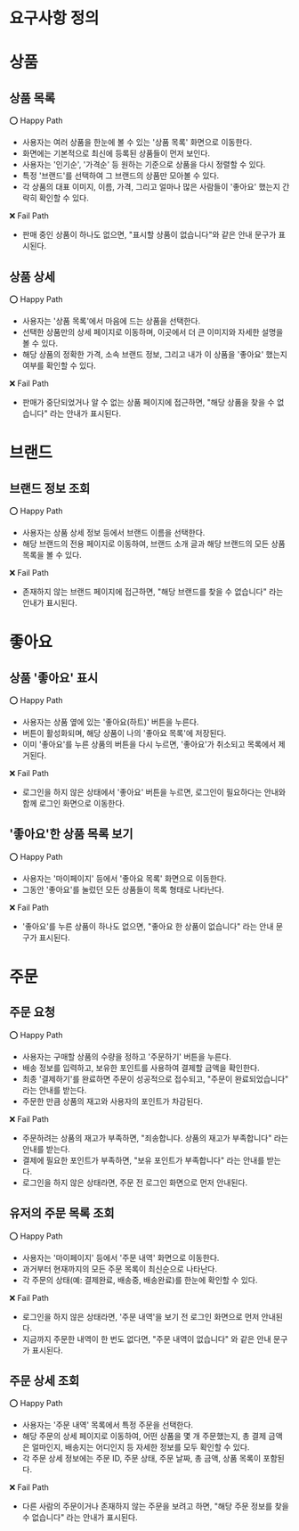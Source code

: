 #  요구사항 정의

#  상품 

## 상품 목록

⭕️ Happy Path

- 사용자는 여러 상품을 한눈에 볼 수 있는 '상품 목록' 화면으로 이동한다.
- 화면에는 기본적으로 최신에 등록된 상품들이 먼저 보인다.
- 사용자는 '인기순', '가격순' 등 원하는 기준으로 상품을 다시 정렬할 수 있다.
- 특정 '브랜드'를 선택하여 그 브랜드의 상품만 모아볼 수 있다.
- 각 상품의 대표 이미지, 이름, 가격, 그리고 얼마나 많은 사람들이 '좋아요' 했는지 간략히 확인할 수 있다.


❌ Fail Path

- 판매 중인 상품이 하나도 없으면, "표시할 상품이 없습니다"와 같은 안내 문구가 표시된다.

## 상품 상세

⭕️ Happy Path

- 사용자는 '상품 목록'에서 마음에 드는 상품을 선택한다.
- 선택한 상품만의 상세 페이지로 이동하며, 이곳에서 더 큰 이미지와 자세한 설명을 볼 수 있다.
- 해당 상품의 정확한 가격, 소속 브랜드 정보, 그리고 내가 이 상품을 '좋아요' 했는지 여부를 확인할 수 있다.

❌  Fail Path

- 판매가 중단되었거나 알 수 없는 상품 페이지에 접근하면, "해당 상품을 찾을 수 없습니다" 라는 안내가 표시된다.


#  브랜드

## 브랜드 정보 조회

⭕️ Happy Path

- 사용자는 상품 상세 정보 등에서 브랜드 이름을 선택한다.
- 해당 브랜드의 전용 페이지로 이동하여, 브랜드 소개 글과 해당 브랜드의 모든 상품 목록을 볼 수 있다.

❌ Fail Path

- 존재하지 않는 브랜드 페이지에 접근하면, "해당 브랜드를 찾을 수 없습니다" 라는 안내가 표시된다.

#  좋아요

## 상품 '좋아요' 표시

⭕️ Happy Path

- 사용자는 상품 옆에 있는 '좋아요(하트)' 버튼을 누른다.
- 버튼이 활성화되며, 해당 상품이 나의 '좋아요 목록'에 저장된다.
- 이미 '좋아요'를 누른 상품의 버튼을 다시 누르면, '좋아요'가 취소되고 목록에서 제거된다.


❌ Fail Path

- 로그인을 하지 않은 상태에서 '좋아요' 버튼을 누르면, 로그인이 필요하다는 안내와 함께 로그인 화면으로 이동한다.


## '좋아요'한 상품 목록 보기

⭕️ Happy Path

- 사용자는 '마이페이지' 등에서 '좋아요 목록' 화면으로 이동한다.
- 그동안 '좋아요'를 눌렀던 모든 상품들이 목록 형태로 나타난다.

❌ Fail Path 

- '좋아요'를 누른 상품이 하나도 없으면, "좋아요 한 상품이 없습니다" 라는 안내 문구가 표시된다.

#  주문 

## 주문 요청

⭕️ Happy Path

- 사용자는 구매할 상품의 수량을 정하고 '주문하기' 버튼을 누른다.
- 배송 정보를 입력하고, 보유한 포인트를 사용하여 결제할 금액을 확인한다.
- 최종 '결제하기'를 완료하면 주문이 성공적으로 접수되고, "주문이 완료되었습니다" 라는 안내를 받는다.
- 주문한 만큼 상품의 재고와 사용자의 포인트가 차감된다.

❌ Fail Path

- 주문하려는 상품의 재고가 부족하면, "죄송합니다. 상품의 재고가 부족합니다" 라는 안내를 받는다.
- 결제에 필요한 포인트가 부족하면, "보유 포인트가 부족합니다" 라는 안내를 받는다.
- 로그인을 하지 않은 상태라면, 주문 전 로그인 화면으로 먼저 안내된다.



## 유저의 주문 목록 조회

⭕️ Happy Path

- 사용자는 '마이페이지' 등에서 '주문 내역' 화면으로 이동한다.
- 과거부터 현재까지의 모든 주문 목록이 최신순으로 나타난다.
- 각 주문의 상태(예: 결제완료, 배송중, 배송완료)를 한눈에 확인할 수 있다.


❌ Fail Path

- 로그인을 하지 않은 상태라면, '주문 내역'을 보기 전 로그인 화면으로 먼저 안내된다.
- 지금까지 주문한 내역이 한 번도 없다면, "주문 내역이 없습니다" 와 같은 안내 문구가 표시된다.

## 주문 상세 조회

⭕️ Happy Path

- 사용자는 '주문 내역' 목록에서 특정 주문을 선택한다.
- 해당 주문의 상세 페이지로 이동하여, 어떤 상품을 몇 개 주문했는지, 총 결제 금액은 얼마인지, 배송지는 어디인지 등 자세한 정보를 모두 확인할 수 있다.
- 각 주문 상세 정보에는 주문 ID, 주문 상태, 주문 날짜, 총 금액, 상품 목록이 포함된다.

❌ Fail Path

- 다른 사람의 주문이거나 존재하지 않는 주문을 보려고 하면, "해당 주문 정보를 찾을 수 없습니다" 라는 안내가 표시된다.


